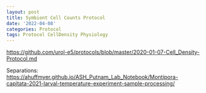 ```yaml
---
layout: post
title: Symbiont Cell Counts Protocol
date: '2022-04-08'
categories: Protocol
tags: Protocol CellDensity Physiology
---
```


https://github.com/urol-e5/protocols/blob/master/2020-01-07-Cell_Density-Protocol.md

Separations: https://ahuffmyer.github.io/ASH_Putnam_Lab_Notebook/Montipora-capitata-2021-larval-temperature-experiment-sample-processing/